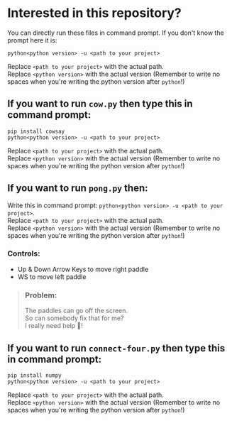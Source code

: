 # Interested in this repository?

You can directly run these files in command prompt.
If you don't know the prompt here it is:
```
python<python version> -u <path to your project>
```
Replace `<path to your project>` with the actual path.  
Replace `<python version>` with the actual version (Remember to write no spaces when you're writing the python version after `python`!)

## If you want to run `cow.py` then type this in command prompt:
```
pip install cowsay
python<python version> -u <path to your project>
```
Replace `<path to your project>` with the actual path.  
Replace `<python version>` with the actual version (Remember to write no spaces when you're writing the python version after `python`!)

## If you want to run `pong.py` then:

Write this in command prompt: `python<python version> -u <path to your project>`.  
Replace `<path to your project>` with the actual path.  
Replace `<python version>` with the actual version (Remember to write no spaces when you're writing the python version after `python`!)

### Controls:
- Up & Down Arrow Keys to move right paddle
- WS to move left paddle

> ### Problem:
> The paddles can go off the screen.  
> So can somebody fix that for me?  
> I really need help :pray:!

## If you want to run `connect-four.py` then type this in command prompt:
```
pip install numpy
python<python version> -u <path to your project>
```
Replace `<path to your project>` with the actual path.  
Replace `<python version>` with the actual version (Remember to write no spaces when you're writing the python version after `python`!)
